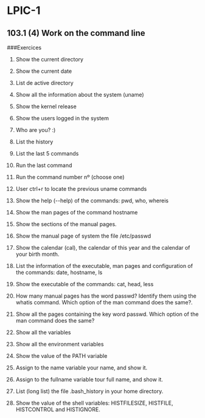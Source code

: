 # LPIC-1


## 103.1 (4) Work on the command line


###Exercices

 1. Show the current directory
 2. Show the current date
 3. List de active directory
 4. Show all the information about the system (uname)
 5. Show the kernel release
 6. Show the users logged in the system
 7. Who are you? :)


 8. List the history
 9. List the last 5 commands
 10. Run the last command
 11. Run the command number nº (choose one)
 12. User ctrl+r to locate the previous uname commands


 13. Show the help (--help) of the commands: pwd, who, whereis
 14. Show the man pages of the command hostname
 15. Show the sections of the manual pages.
 16. Show the manual page of system the file /etc/passwd
 17. Show the calendar (cal), the calendar of this year and  the calendar of your birth month. 


 18. List the information of the executable, man pages and configuration of the commands: date, hostname, ls
 19. Show the executable of the commands: cat, head, less
 20. How many manual pages has the word passwd? Identify them using the whatis command. Which option of the man command does the same?.
 21. Show all the pages containing the key word passwd. Which option of the man command does the same?


 22. Show all the variables
 23. Show all the environment variables
 24. Show the value of the PATH variable
 25. Assign to the name variable your name, and show it.
 26. Assign to the fullname variable tour full name, and show it.
 27. List (long list) the file .bash_history in your home directory.
 28. Show the value of the shell variables: HISTFILESIZE, HISTFILE, HISTCONTROL and HISTIGNORE.

